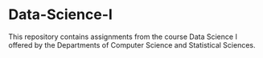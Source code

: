 # Data-Science-I

This repository contains assignments from the course Data Science I offered by the Departments of Computer Science and Statistical Sciences.
